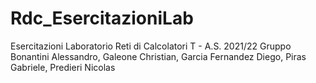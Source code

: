 # Rdc_EsercitazioniLab
Esercitazioni Laboratorio Reti di Calcolatori T - A.S. 2021/22
Gruppo Bonantini Alessandro, Galeone Christian, Garcia Fernandez Diego, Piras Gabriele, Predieri Nicolas
